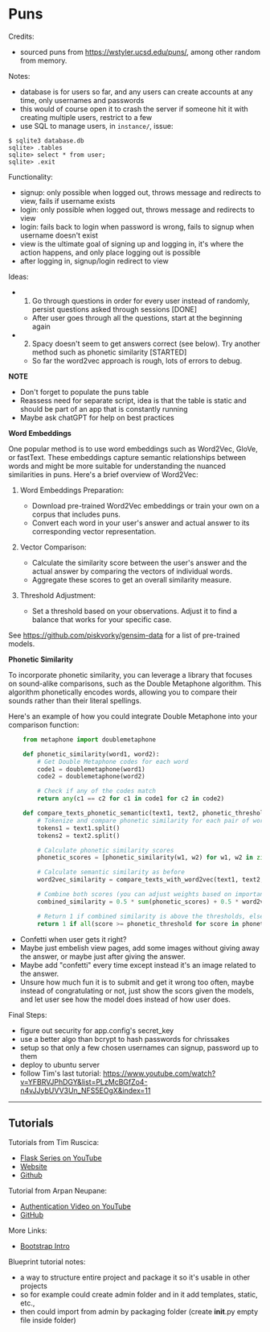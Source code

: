 # Puns

Credits:
- sourced puns from https://wstyler.ucsd.edu/puns/, among other random from memory.

Notes:
- database is for users so far, and any users can create accounts at any time, only usernames and passwords
- this would of course open it to crash the server if someone hit it with creating multiple users, restrict to a few
- use SQL to manage users, in `instance/`, issue:
```
$ sqlite3 database.db
sqlite> .tables
sqlite> select * from user;
sqlite> .exit
```

Functionality:
- signup: only possible when logged out, throws message and redirects to view, fails if username exists
- login: only possible when logged out, throws message and redirects to view
- login: fails back to login when password is wrong, fails to signup when username doesn't exist
- view is the ultimate goal of signing up and logging in, it's where the action happens, and only place logging out is possible
- after logging in, signup/login redirect to view

Ideas:
- 1. Go through questions in order for every user instead of randomly, persist questions asked through sessions [DONE]
    + After user goes through all the questions, start at the beginning again
- 2. Spacy doesn't seem to get answers correct (see below). Try another method such as phonetic similarity [STARTED]
    + So far the word2vec approach is rough, lots of errors to debug.

__NOTE__
- Don't forget to populate the puns table
- Reassess need for separate script, idea is that the table is static and should be part of an app that is constantly running
- Maybe ask chatGPT for help on best practices

__Word Embeddings__

One popular method is to use word embeddings such as Word2Vec, GloVe, or fastText. These embeddings capture semantic relationships between words and might be more suitable for understanding the nuanced similarities in puns. Here's a brief overview of Word2Vec:

1. Word Embeddings Preparation:
    - Download pre-trained Word2Vec embeddings or train your own on a corpus that includes puns.
    - Convert each word in your user's answer and actual answer to its corresponding vector representation.

2. Vector Comparison:
    - Calculate the similarity score between the user's answer and the actual answer by comparing the vectors of individual words.
    - Aggregate these scores to get an overall similarity measure.

3. Threshold Adjustment:
    - Set a threshold based on your observations. Adjust it to find a balance that works for your specific case.

See https://github.com/piskvorky/gensim-data for a list of pre-trained models.


__Phonetic Similarity__

To incorporate phonetic similarity, you can leverage a library that focuses on sound-alike comparisons, such as the Double Metaphone algorithm. This algorithm phonetically encodes words, allowing you to compare their sounds rather than their literal spellings.

Here's an example of how you could integrate Double Metaphone into your comparison function:
```python
    from metaphone import doublemetaphone

    def phonetic_similarity(word1, word2):
        # Get Double Metaphone codes for each word
        code1 = doublemetaphone(word1)
        code2 = doublemetaphone(word2)

        # Check if any of the codes match
        return any(c1 == c2 for c1 in code1 for c2 in code2)

    def compare_texts_phonetic_semantic(text1, text2, phonetic_threshold, semantic_threshold):
        # Tokenize and compare phonetic similarity for each pair of words
        tokens1 = text1.split()
        tokens2 = text2.split()

        # Calculate phonetic similarity scores
        phonetic_scores = [phonetic_similarity(w1, w2) for w1, w2 in zip(tokens1, tokens2)]

        # Calculate semantic similarity as before
        word2vec_similarity = compare_texts_with_word2vec(text1, text2, semantic_threshold)

        # Combine both scores (you can adjust weights based on importance)
        combined_similarity = 0.5 * sum(phonetic_scores) + 0.5 * word2vec_similarity

        # Return 1 if combined similarity is above the thresholds, else return 0
        return 1 if all(score >= phonetic_threshold for score in phonetic_scores) and combined_similarity >= semantic_threshold else 0
```

- Confetti when user gets it right?
- Maybe just embelish view pages, add some images without giving away the answer, or maybe just after giving the answer.
- Maybe add "confetti" every time except instead it's an image related to the answer.
- Unsure how much fun it is to submit and get it wrong too often, maybe instead of congratulating or not,
    just show the scors given the models, and let user see how the model does instead of how user does.


Final Steps:
- figure out security for app.config's secret_key
- use a better algo than bcrypt to hash passwords for chrissakes
- setup so that only a few chosen usernames can signup, password up to them
- deploy to ubuntu server
- follow Tim's last tutorial: https://www.youtube.com/watch?v=YFBRVJPhDGY&list=PLzMcBGfZo4-n4vJJybUVV3Un_NFS5EOgX&index=11

---

## Tutorials

Tutorials from Tim Ruscica: 
- [Flask Series on YouTube](https://www.youtube.com/@TechWithTim)
- [Website](https://www.techwithtim.net)
- [Github](https://github.com/techwithtim)

Tutorial from Arpan Neupane:
- [Authentication Video on YouTube](https://www.youtube.com/watch?v=71EU8gnZqZQ)
- [GitHub](https://github.com/arpanneupane19/Python-Flask-Authentication-Tutorial/blob/main/app.py)

More Links:
- [Bootstrap Intro](https://getbootstrap.com/docs/5.3/getting-started/introduction/)

Blueprint tutorial notes:
- a way to structure entire project and package it so it's usable in other projects
- so for example could create admin folder and in it add templates, static, etc.,
- then could import from admin by packaging folder (create __init__.py empty file inside folder)